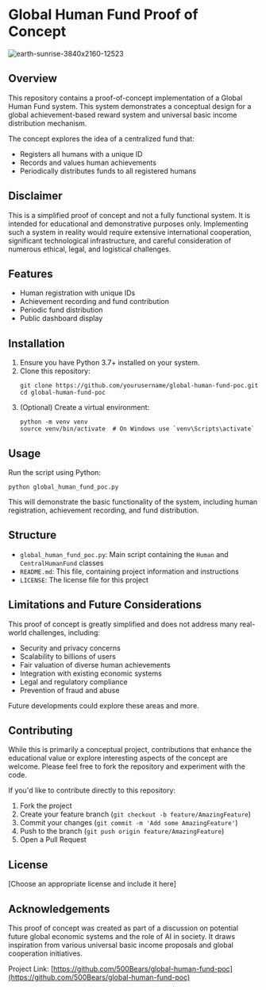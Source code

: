 # Global Human Fund Proof of Concept
![earth-sunrise-3840x2160-12523](https://github.com/user-attachments/assets/a95aa3fa-3975-4503-91d4-953aaff5cd1d)

## Overview

This repository contains a proof-of-concept implementation of a Global Human Fund system. This system demonstrates a conceptual design for a global achievement-based reward system and universal basic income distribution mechanism.

The concept explores the idea of a centralized fund that:
- Registers all humans with a unique ID
- Records and values human achievements
- Periodically distributes funds to all registered humans

## Disclaimer

This is a simplified proof of concept and not a fully functional system. It is intended for educational and demonstrative purposes only. Implementing such a system in reality would require extensive international cooperation, significant technological infrastructure, and careful consideration of numerous ethical, legal, and logistical challenges.

## Features

- Human registration with unique IDs
- Achievement recording and fund contribution
- Periodic fund distribution
- Public dashboard display

## Installation

1. Ensure you have Python 3.7+ installed on your system.
2. Clone this repository:
   ```
   git clone https://github.com/yourusername/global-human-fund-poc.git
   cd global-human-fund-poc
   ```
3. (Optional) Create a virtual environment:
   ```
   python -m venv venv
   source venv/bin/activate  # On Windows use `venv\Scripts\activate`
   ```

## Usage

Run the script using Python:

```
python global_human_fund_poc.py
```

This will demonstrate the basic functionality of the system, including human registration, achievement recording, and fund distribution.

## Structure

- `global_human_fund_poc.py`: Main script containing the `Human` and `CentralHumanFund` classes
- `README.md`: This file, containing project information and instructions
- `LICENSE`: The license file for this project

## Limitations and Future Considerations

This proof of concept is greatly simplified and does not address many real-world challenges, including:

- Security and privacy concerns
- Scalability to billions of users
- Fair valuation of diverse human achievements
- Integration with existing economic systems
- Legal and regulatory compliance
- Prevention of fraud and abuse

Future developments could explore these areas and more.

## Contributing

While this is primarily a conceptual project, contributions that enhance the educational value or explore interesting aspects of the concept are welcome. Please feel free to fork the repository and experiment with the code.

If you'd like to contribute directly to this repository:

1. Fork the project
2. Create your feature branch (`git checkout -b feature/AmazingFeature`)
3. Commit your changes (`git commit -m 'Add some AmazingFeature'`)
4. Push to the branch (`git push origin feature/AmazingFeature`)
5. Open a Pull Request

## License

[Choose an appropriate license and include it here]

## Acknowledgements

This proof of concept was created as part of a discussion on potential future global economic systems and the role of AI in society. It draws inspiration from various universal basic income proposals and global cooperation initiatives.

Project Link: [https://github.com/500Bears/global-human-fund-poc](https://github.com/500Bears/global-human-fund-poc)

